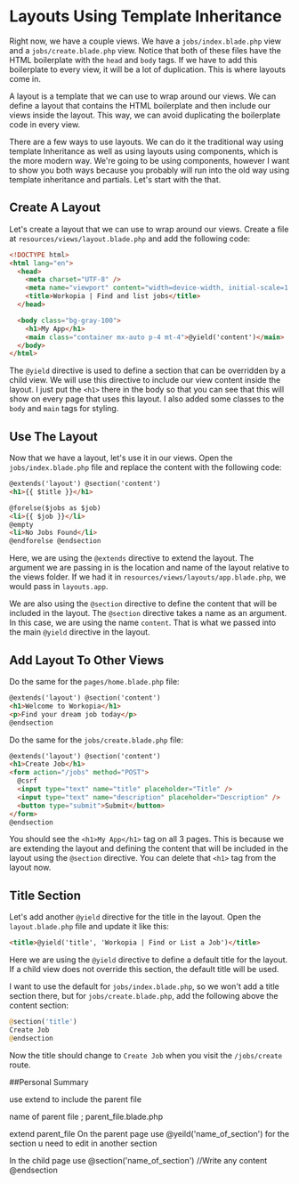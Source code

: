 # Layouts Using Template Inheritance

Right now, we have a couple views. We have a `jobs/index.blade.php` view and a `jobs/create.blade.php` view. Notice that both of these files have the HTML boilerplate with the `head` and `body` tags. If we have to add this boilerplate to every view, it will be a lot of duplication. This is where layouts come in.

A layout is a template that we can use to wrap around our views. We can define a layout that contains the HTML boilerplate and then include our views inside the layout. This way, we can avoid duplicating the boilerplate code in every view.

There are a few ways to use layouts. We can do it the traditional way using template Inheritance as well as using layouts using components, which is the more modern way. We're going to be using components, however I want to show you both ways because you probably will run into the old way using template inheritance and partials. Let's start with the that.

## Create A Layout

Let's create a layout that we can use to wrap around our views. Create a file at `resources/views/layout.blade.php` and add the following code:

```html
<!DOCTYPE html>
<html lang="en">
  <head>
    <meta charset="UTF-8" />
    <meta name="viewport" content="width=device-width, initial-scale=1.0" />
    <title>Workopia | Find and list jobs</title>
  </head>

  <body class="bg-gray-100">
    <h1>My App</h1>
    <main class="container mx-auto p-4 mt-4">@yield('content')</main>
  </body>
</html>
```

The `@yield` directive is used to define a section that can be overridden by a child view. We will use this directive to include our view content inside the layout. I just put the `<h1>` there in the body so that you can see that this will show on every page that uses this layout. I also added some classes to the `body` and `main` tags for styling.

## Use The Layout

Now that we have a layout, let's use it in our views. Open the `jobs/index.blade.php` file and replace the content with the following code:

```html
@extends('layout') @section('content')
<h1>{{ $title }}</h1>

@forelse($jobs as $job)
<li>{{ $job }}</li>
@empty
<li>No Jobs Found</li>
@endforelse @endsection
```

Here, we are using the `@extends` directive to extend the layout. The argument we are passing in is the location and name of the layout relative to the views folder. If we had it in `resources/views/layouts/app.blade.php`, we would pass in `layouts.app`.

We are also using the `@section` directive to define the content that will be included in the layout. The `@section` directive takes a name as an argument. In this case, we are using the name `content`. That is what we passed into the main `@yield` directive in the layout.

## Add Layout To Other Views

Do the same for the `pages/home.blade.php` file:

```html
@extends('layout') @section('content')
<h1>Welcome to Workopia</h1>
<p>Find your dream job today</p>
@endsection
```

Do the same for the `jobs/create.blade.php` file:

```html
@extends('layout') @section('content')
<h1>Create Job</h1>
<form action="/jobs" method="POST">
  @csrf
  <input type="text" name="title" placeholder="Title" />
  <input type="text" name="description" placeholder="Description" />
  <button type="submit">Submit</button>
</form>
@endsection
```

You should see the `<h1>My App</h1>` tag on all 3 pages. This is because we are extending the layout and defining the content that will be included in the layout using the `@section` directive. You can delete that `<h1>` tag from the layout now.

## Title Section

Let's add another `@yield` directive for the title in the layout. Open the `layout.blade.php` file and update it like this:

```html
<title>@yield('title', 'Workopia | Find or List a Job')</title>
```

Here we are using the `@yield` directive to define a default title for the layout. If a child view does not override this section, the default title will be used.

I want to use the default for `jobs/index.blade.php`, so we won't add a title section there, but for `jobs/create.blade.php`, add the following above the content section:

```php
@section('title')
Create Job
@endsection
```

Now the title should change to `Create Job` when you visit the `/jobs/create` route.



##Personal Summary

use extend to include the parent file

name of parent file ; parent_file.blade.php

extend parent_file
On the parent page use @yeild('name_of_section') for the section u need to edit in another section


In the child page use 
@section('name_of_section')
  //Write any content
@endsection
